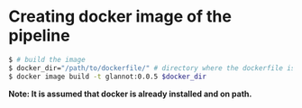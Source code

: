 # Creating docker image of the pipeline

```bash
$ # build the image
$ docker_dir="/path/to/dockerfile/" # directory where the dockerfile is present
$ docker image build -t glannot:0.0.5 $docker_dir
```

**Note: It is assumed that docker is already installed and on path.**
